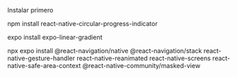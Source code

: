   Instalar primero

npm install react-native-circular-progress-indicator


expo install expo-linear-gradient


npx expo install @react-navigation/native @react-navigation/stack react-native-gesture-handler react-native-reanimated react-native-screens react-native-safe-area-context @react-native-community/masked-view
